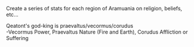 Create a series of stats for each region of Aramuania on religion, beliefs, etc...  
  
Qeatont's god-king is praevaltus/vecormus/corudus  
-Vecormus Power, Praevaltus Nature (Fire and Earth), Corudus Affliction or Suffering

